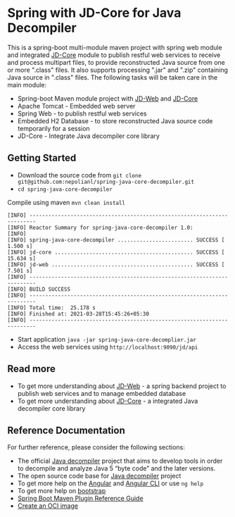 # Spring with JD-Core for Java Decompiler

This is a spring-boot multi-module maven project with spring web module and integrated [JD-Core](https://github.com/nepolianl/web-java-decompiler/tree/develop/spring-java-core-decompiler/jd-core) module to publish restful web services to receive and process multipart files, to provide reconstructed Java source from one or more ".class" files. It also supports processing ".jar" and ".zip" containing Java source in ".class" files. The following tasks will be taken care in the main module:
	
* Spring-boot Maven module project with [JD-Web](https://github.com/nepolianl/web-java-decompiler/tree/develop/spring-java-core-decompiler/jd-web) and [JD-Core](https://github.com/nepolianl/web-java-decompiler/tree/develop/spring-java-core-decompiler/jd-core)
* Apache Tomcat - Embedded web server
* Spring Web - to publish restful web services
* Embedded H2 Database - to store reconstructed Java source code temporarily for a session
* JD-Core - Integrate Java decompiler core library

## Getting Started

* Download the source code from `git clone git@github.com:nepolianl/spring-java-core-decompiler.git`
* `cd spring-java-core-decompiler`

Compile using maven `mvn clean install`
	
	[INFO] ------------------------------------------------------------------------
	[INFO] Reactor Summary for spring-java-core-decompiler 1.0:
	[INFO]
	[INFO] spring-java-core-decompiler ........................ SUCCESS [  1.500 s]
	[INFO] jd-core ............................................ SUCCESS [ 15.634 s]
	[INFO] jd-web ............................................. SUCCESS [  7.501 s]
	[INFO] ------------------------------------------------------------------------
	[INFO] BUILD SUCCESS
	[INFO] ------------------------------------------------------------------------
	[INFO] Total time:  25.178 s
	[INFO] Finished at: 2021-03-28T15:45:26+05:30
	[INFO] ------------------------------------------------------------------------
	
* Start application `java -jar spring-java-core-decomplier.jar`
* Access the web services using `http://localhost:9090/jd/api`

## Read more

* To get more understanding about [JD-Web](https://github.com/nepolianl/web-java-decompiler/tree/develop/spring-java-core-decompiler/jd-web) - a spring backend project to publish web services and to manage embedded database 
* To get more understanding about [JD-Core](https://github.com/nepolianl/web-java-decompiler/tree/develop/spring-java-core-decompiler/jd-core) - a integrated Java decompiler core library

## Reference Documentation
For further reference, please consider the following sections:

* The official [Java decompiler](https://maven.apache.org/guides/index.html) project that aims to develop tools in order to decompile and analyze Java 5 “byte code” and the later versions.
* The open source code base for [Java decompiler](https://github.com/java-decompiler) project
* To get more help on the [Angular]() and [Angular CLI]() or use `ng help`
* To get more help on [bootstrap](https://getbootstrap.com/)
* [Spring Boot Maven Plugin Reference Guide](https://docs.spring.io/spring-boot/docs/2.3.3.RELEASE/maven-plugin/reference/html/)
* [Create an OCI image](https://docs.spring.io/spring-boot/docs/2.3.3.RELEASE/maven-plugin/reference/html/#build-image)

